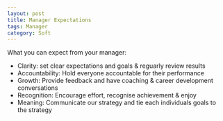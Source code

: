 ```yaml
---
layout: post
title: Manager Expectations
tags: Manager
category: Soft
---
```


What you can expect from your manager:

* Clarity: set clear expectations and goals & reguarly review results  
* Accountability: Hold everyone accountable for their performance  
* Growth: Provide feedback and have coaching & career development conversations  
* Recognition: Encourage effort, recognise achievement & enjoy  
* Meaning: Communicate our strategy and tie each individuals goals to the strategy  

